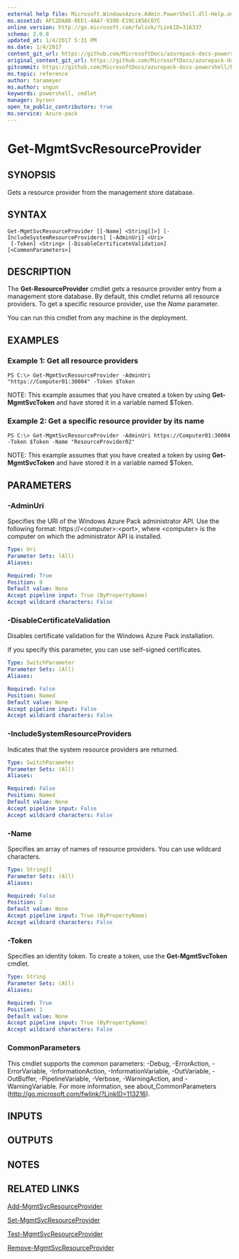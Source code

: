```yaml
---
external help file: Microsoft.WindowsAzure.Admin.PowerShell.dll-Help.xml
ms.assetid: AFC2DA88-8EE1-4AA7-939D-E19C1856C07C
online version: http://go.microsoft.com/fwlink/?LinkID=316337
schema: 2.0.0
updated_at: 1/4/2017 5:31 PM
ms.date: 1/4/2017
content_git_url: https://github.com/MicrosoftDocs/azurepack-docs-powershell/blob/live/AzurePack-cmdlets/Administration/v1.0/Get-MgmtSvcResourceProvider.md
original_content_git_url: https://github.com/MicrosoftDocs/azurepack-docs-powershell/blob/live/AzurePack-cmdlets/Administration/v1.0/Get-MgmtSvcResourceProvider.md
gitcommit: https://github.com/MicrosoftDocs/azurepack-docs-powershell/blob/93767eba34ad89edb3696359a7595e41769e0346/AzurePack-cmdlets/Administration/v1.0/Get-MgmtSvcResourceProvider.md
ms.topic: reference
author: tarameyer
ms.author: sngun
keywords: powershell, cmdlet
manager: byronr
open_to_public_contributors: true
ms.service: Azure-pack
---
```


# Get-MgmtSvcResourceProvider

## SYNOPSIS
Gets a resource provider from the management store database.

## SYNTAX

```
Get-MgmtSvcResourceProvider [[-Name] <String[]>] [-IncludeSystemResourceProviders] [-AdminUri] <Uri>
 [-Token] <String> [-DisableCertificateValidation] [<CommonParameters>]
```

## DESCRIPTION
The **Get-ResourceProvider** cmdlet gets a resource provider entry from a management store database.
By default, this cmdlet returns all resource providers.
To get a specific resource provider, use the *Name* parameter.

You can run this cmdlet from any machine in the deployment.

## EXAMPLES

### Example 1: Get all resource providers
```
PS C:\> Get-MgmtSvcResourceProvider -AdminUri "https://Computer01:30004" -Token $Token
```

NOTE: This example assumes that you have created a token by using **Get-MgmtSvcToken** and have stored it in a variable named $Token.

### Example 2: Get a specific resource provider by its name
```
PS C:\> Get-MgmtSvcResourceProvider -AdminUri https://Computer01:30004 -Token $Token -Name "ResourceProvider02"
```

NOTE: This example assumes that you have created a token by using **Get-MgmtSvcToken** and have stored it in a variable named $Token.

## PARAMETERS

### -AdminUri
Specifies the URI of the Windows Azure Pack administrator API.
Use the following format: https://\<computer\>:\<port\>, where \<computer\> is the computer on which the administrator API is installed.

```yaml
Type: Uri
Parameter Sets: (All)
Aliases: 

Required: True
Position: 0
Default value: None
Accept pipeline input: True (ByPropertyName)
Accept wildcard characters: False
```

### -DisableCertificateValidation
Disables certificate validation for the Windows Azure Pack installation.

If you specify this parameter, you can use self-signed certificates.

```yaml
Type: SwitchParameter
Parameter Sets: (All)
Aliases: 

Required: False
Position: Named
Default value: None
Accept pipeline input: False
Accept wildcard characters: False
```

### -IncludeSystemResourceProviders
Indicates that the system resource providers are returned.

```yaml
Type: SwitchParameter
Parameter Sets: (All)
Aliases: 

Required: False
Position: Named
Default value: None
Accept pipeline input: False
Accept wildcard characters: False
```

### -Name
Specifies an array of names of resource providers.
You can use wildcard characters.

```yaml
Type: String[]
Parameter Sets: (All)
Aliases: 

Required: False
Position: 2
Default value: None
Accept pipeline input: True (ByPropertyName)
Accept wildcard characters: False
```

### -Token
Specifies an identity token.
To create a token, use the **Get-MgmtSvcToken** cmdlet.

```yaml
Type: String
Parameter Sets: (All)
Aliases: 

Required: True
Position: 1
Default value: None
Accept pipeline input: True (ByPropertyName)
Accept wildcard characters: False
```

### CommonParameters
This cmdlet supports the common parameters: -Debug, -ErrorAction, -ErrorVariable, -InformationAction, -InformationVariable, -OutVariable, -OutBuffer, -PipelineVariable, -Verbose, -WarningAction, and -WarningVariable. For more information, see about_CommonParameters (http://go.microsoft.com/fwlink/?LinkID=113216).

## INPUTS

## OUTPUTS

## NOTES

## RELATED LINKS

[Add-MgmtSvcResourceProvider](xref:Administration/v1.0/Add-MgmtSvcResourceProvider.md)

[Set-MgmtSvcResourceProvider](xref:Administration/v1.0/Set-MgmtSvcResourceProvider.md)

[Test-MgmtSvcResourceProvider](xref:Administration/v1.0/Test-MgmtSvcResourceProvider.md)

[Remove-MgmtSvcResourceProvider](xref:Administration/v1.0/Remove-MgmtSvcResourceProvider.md)


